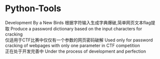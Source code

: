 #  Python-Tools
Development By a New Birds
根据字符输入生成字典爆破,简单网页文本flag提取
Produce a password dictionary based on the input characters for cracking
</br>
仅适用于CTF比赛中仅仅有一个参数的网页密码破解
Used only for password cracking of webpages with only one parameter in CTF competition
</br>
正在处于开发完善中
Under the process of development and perfection
